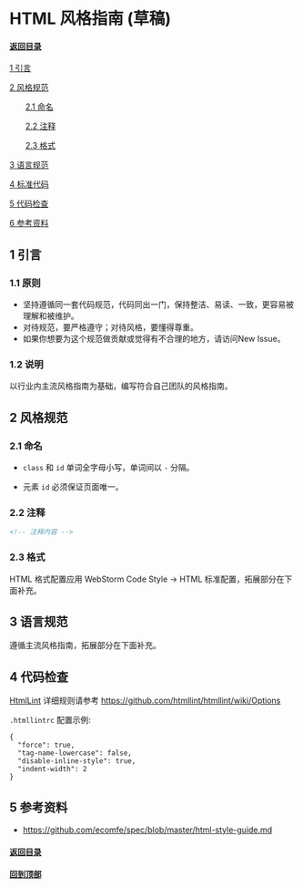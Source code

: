 # HTML 风格指南 (草稿)

#### [返回目录](README.md)

[1 引言](#1-引言)

[2 风格规范](#2-风格规范)

　　[2.1 命名](#2.1-命名)

　　[2.2 注释](#2.2-注释)

　　[2.3 格式](#2.3-格式)

[3 语言规范](#3-语言规范)

[4 标准代码](#4-标准代码)

[5 代码检查](#5-代码检查)

[6 参考资料](#6-参考资料)

## 1 引言

### 1.1 原则

- 坚持遵循同一套代码规范，代码同出一门，保持整洁、易读、一致，更容易被理解和被维护。
- 对待规范，要严格遵守；对待风格，要懂得尊重。
- 如果你想要为这个规范做贡献或觉得有不合理的地方，请访问New Issue。

### 1.2 说明

以行业内主流风格指南为基础，编写符合自己团队的风格指南。

## 2 风格规范

### 2.1 命名

- `class` 和 `id`  单词全字母小写，单词间以 `-` 分隔。

- 元素 `id` 必须保证页面唯一。

### 2.2 注释

```html
<!-- 注释内容 -->
```

### 2.3 格式

HTML 格式配置应用 WebStorm Code Style -> HTML 标准配置，拓展部分在下面补充。

## 3 语言规范

遵循主流风格指南，拓展部分在下面补充。

## 4 代码检查

[HtmlLint](http://htmllint.github.io/) 详细规则请参考 https://github.com/htmllint/htmllint/wiki/Options

`.htmllintrc` 配置示例:

```htmllint
{
  "force": true,
  "tag-name-lowercase": false,
  "disable-inline-style": true,
  "indent-width": 2
}
```

## 5 参考资料

- https://github.com/ecomfe/spec/blob/master/html-style-guide.md

#### [返回目录](README.md)
#### [回到顶部](#)
